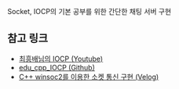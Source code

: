 Socket, IOCP의 기본 공부를 위한 간단한 채팅 서버 구현

<h2>참고 링크</h2>

+ [최흥배님의 IOCP (Youtube)](https://youtube.com/playlist?list=PLW_xyUw4fSdbYjgwC-JCCFWznhayrZv77&feature=shared)
+ [edu_cpp_IOCP (Github)](https://github.com/jacking75/edu_cpp_IOCP)
+ [C++ winsoc2를 이용한 소켓 통신 구현 (Velog)](https://velog.io/@blanca/C-winsock2%EB%A5%BC-%EC%9D%B4%EC%9A%A9%ED%95%9C-%EC%86%8C%EC%BC%93-%ED%86%B5%EC%8B%A0-%EA%B5%AC%ED%98%84)